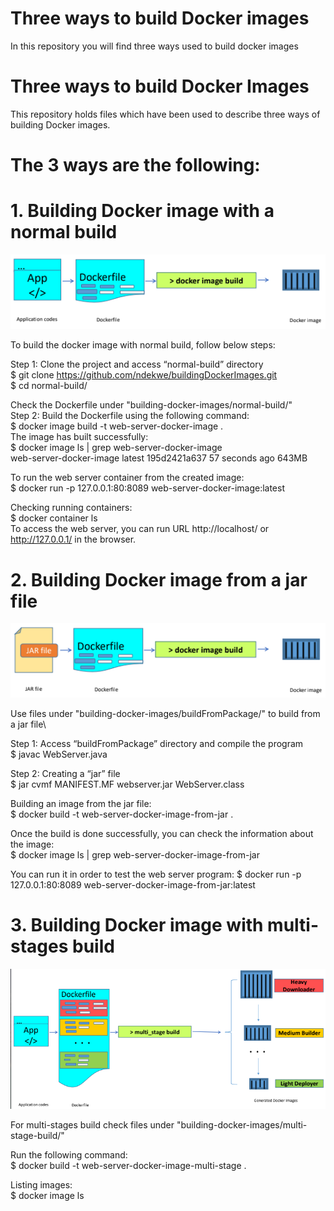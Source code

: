 # Three ways to build Docker images
In this repository you will find three ways used to build docker images

# Three ways to build Docker Images
This repository holds files which have been used to describe three ways of building Docker images.

# The 3 ways are the following:

# 1. Building Docker image with a normal build
![alt text](images/normal-docker-build.png) 

To build the docker image with normal build, follow below steps: 

Step 1: Clone the project and access “normal-build” directory \
$ git clone https://github.com/ndekwe/buildingDockerImages.git \
$ cd normal-build/

Check the Dockerfile under "building-docker-images/normal-build/" \
Step 2: Build the Dockerfile using the following command: \
$ docker image build -t web-server-docker-image . \
The image has built successfully: \
$ docker image ls | grep web-server-docker-image \
web-server-docker-image            latest               195d2421a637        57 seconds ago      643MB 

To run the web server container from the created image: \
$ docker run -p 127.0.0.1:80:8089 web-server-docker-image:latest 

Checking running containers: \
$ docker container ls \
To access the web server, you can run URL http://localhost/ or http://127.0.0.1/ in the browser. 

# 2. Building Docker image from a jar file
![alt text](images/docker-image-from-jar.png)

Use files under "building-docker-images/buildFromPackage/" to build from a jar file\ 

Step 1: Access “buildFromPackage” directory and compile the program\
$ javac WebServer.java

Step 2: Creating a “jar” file \
$ jar cvmf MANIFEST.MF webserver.jar WebServer.class

Building an image from the jar file:\
$ docker build -t web-server-docker-image-from-jar .

Once the build is done successfully, you can check the information about the image:\
$ docker image ls | grep web-server-docker-image-from-jar

You can run it in order to test the web server program:
$ docker run -p 127.0.0.1:80:8089 web-server-docker-image-from-jar:latest


# 3. Building Docker image with multi-stages build
![alt text](images/multi-stage-build.png)

For multi-stages build check files under "building-docker-images/multi-stage-build/"

Run the following command: \
$ docker build -t web-server-docker-image-multi-stage .

Listing images: \
$ docker image ls


